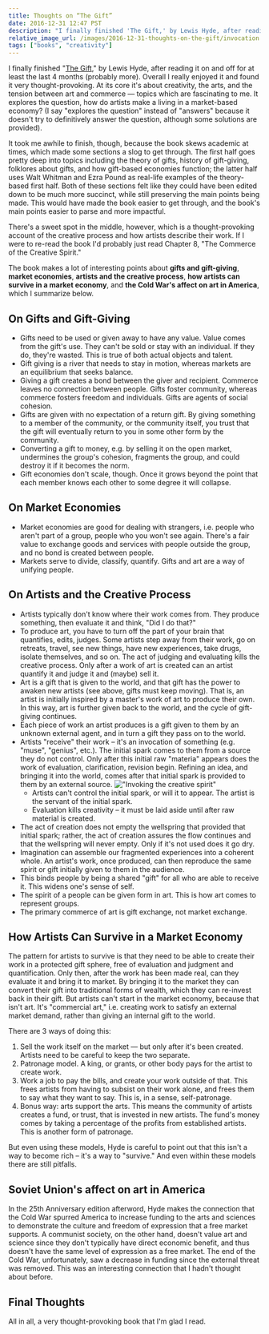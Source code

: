 ```yaml
---
title: Thoughts on “The Gift”
date: 2016-12-31 12:47 PST
description: "I finally finished 'The Gift,' by Lewis Hyde, after reading it on and off for at least the last 4 months (probably more). Overall I really enjoyed it and found it very thought-provoking. At its core it's about creativity, the arts, and the tension between art and commerce."
relative_image_url: /images/2016-12-31-thoughts-on-the-gift/invocation.jpg
tags: ["books", "creativity"]
---
```


I finally finished "[The Gift](http://www.lewishyde.com/publications/the-gift)," by Lewis Hyde, after reading it on and off for at least the last 4 months (probably more). Overall I really enjoyed it and found it very thought-provoking. At its core it's about creativity, the arts, and the tension between art and commerce — topics which are fascinating to me. It explores the question, how do artists make a living in a market-based economy? (I say "explores the question" instead of "answers" because it doesn't try to definitively answer the question, although some solutions are provided).

It took me awhile to finish, though, because the book skews academic at times, which made some sections a slog to get through. The first half goes pretty deep into topics including the theory of gifts, history of gift-giving, folklores about gifts, and how gift-based economies function; the latter half uses Walt Whitman and Ezra Pound as real-life examples of the theory-based first half. Both of these sections felt like they could have been edited down to be much more succinct, while still preserving the main points being made. This would have made the book easier to get through, and the book's main points easier to parse and more impactful.

There's a sweet spot in the middle, however, which is a thought-provoking account of the creative process and how artists describe their work. If I were to re-read the book I'd probably just read Chapter 8, "The Commerce of the Creative Spirit."

The book makes a lot of interesting points about **gifts and gift-giving**, **market economies**, **artists and the creative process**, **how artists can survive in a market economy**, and **the Cold War's affect on art in America**, which I summarize below.

## On Gifts and Gift-Giving

- Gifts need to be used or given away to have any value. Value comes from the gift's use. They can't be sold or stay with an individual. If they do, they're wasted. This is true of both actual objects and talent.
- Gift giving is a river that needs to stay in motion, whereas markets are an equilibrium that seeks balance.
- Giving a gift creates a bond between the giver and recipient. Commerce leaves no connection between people. Gifts foster community, whereas commerce fosters freedom and individuals. Gifts are agents of social cohesion.
- Gifts are given with no expectation of a return gift. By giving something to a member of the community, or the community itself, you trust that the gift will eventually return to you in some other form by the community.
- Converting a gift to money, e.g. by selling it on the open market, undermines the group's cohesion, fragments the group, and could destroy it if it becomes the norm.
- Gift economies don't scale, though. Once it grows beyond the point that each member knows each other to some degree it will collapse.

## On Market Economies

- Market economies are good for dealing with strangers, i.e. people who aren't part of a group, people who you won't see again. There's a fair value to exchange goods and services with people outside the group, and no bond is created between people.
- Markets serve to divide, classify, quantify. Gifts and art are a way of unifying people.

## On Artists and the Creative Process

- Artists typically don't know where their work comes from. They produce something, then evaluate it and think, "Did I do that?"
- To produce art, you have to turn off the part of your brain that quantifies, edits, judges. Some artists step away from their work, go on retreats, travel, see new things, have new experiences, take drugs, isolate themselves, and so on. The act of judging and evaluating kills the creative process. Only after a work of art is created can an artist quantify it and judge it and (maybe) sell it.
- Art is a gift that is given to the world, and that gift has the power to awaken new artists (see above, gifts must keep moving). That is, an artist is initially inspired by a master's work of art to produce their own. In this way, art is further given back to the world, and the cycle of gift-giving continues.
- Each piece of work an artist produces is a gift given to them by an unknown external agent, and in turn a gift they pass on to the world.
- Artists "receive" their work – it's an invocation of something (e.g. "muse", "genius", etc.). The initial spark comes to them from a source they do not control. Only after this initial raw "materia" appears does the work of evaluation, clarification, revision begin. Refining an idea, and bringing it into the world, comes after that initial spark is provided to them by an external source.
!["Invoking the creative spirit"](/images/2016-12-31-thoughts-on-the-gift/invocation.jpg)
  - Artists can't control the initial spark, or will it to appear. The artist is the servant of the initial spark.
  - Evaluation kills creativity – it must be laid aside until after raw material is created.
- The act of creation does not empty the wellspring that provided that initial spark; rather, the act of creation assures the flow continues and that the wellspring will never empty. Only if it's not used does it go dry.
- Imagination can assemble our fragmented experiences into a coherent whole. An artist's work, once produced, can then reproduce the same spirit or gift initially given to them in the audience.
- This binds people by being a shared "gift" for all who are able to receive it. This widens one's sense of self.
- The spirit of a people can be given form in art. This is how art comes to represent groups.
- The primary commerce of art is gift exchange, not market exchange.

## How Artists Can Survive in a Market Economy

The pattern for artists to survive is that they need to be able to create their work in a protected gift sphere, free of evaluation and judgment and quantification. Only then, after the work has been made real, can they evaluate it and bring it to market. By bringing it to the market they can convert their gift into traditional forms of wealth, which they can re-invest back in their gift. But artists can't start in the market economy, because that isn't art. It's "commercial art," i.e. creating work to satisfy an external market demand, rather than giving an internal gift to the world.

There are 3 ways of doing this:

1. Sell the work itself on the market — but only after it's been created. Artists need to be careful to keep the two separate.
2. Patronage model. A king, or grants, or other body pays for the artist to create work.
3. Work a job to pay the bills, and create your work outside of that. This frees artists from having to subsist on their work alone, and frees them to say what they want to say. This is, in a sense, self-patronage.
4. Bonus way: arts support the arts. This means the community of artists creates a fund, or trust, that is invested in new artists. The fund's money comes by taking a percentage of the profits from established artists. This is another form of patronage.

But even using these models, Hyde is careful to point out that this isn't a way to become rich – it's a way to "survive." And even within these models there are still pitfalls.

## Soviet Union's affect on art in America

In the 25th Anniversary edition afterword, Hyde makes the connection that the Cold War spurred America to increase funding to the arts and sciences to demonstrate the culture and freedom of expression that a free market supports. A communist society, on the other hand, doesn't value art and science since they don't typically have direct economic benefit, and thus doesn't have the same level of expression as a free market. The end of the Cold War, unfortunately, saw a decrease in funding since the external threat was removed. This was an interesting connection that I hadn't thought about before.

## Final Thoughts

All in all, a very thought-provoking book that I'm glad I read.

